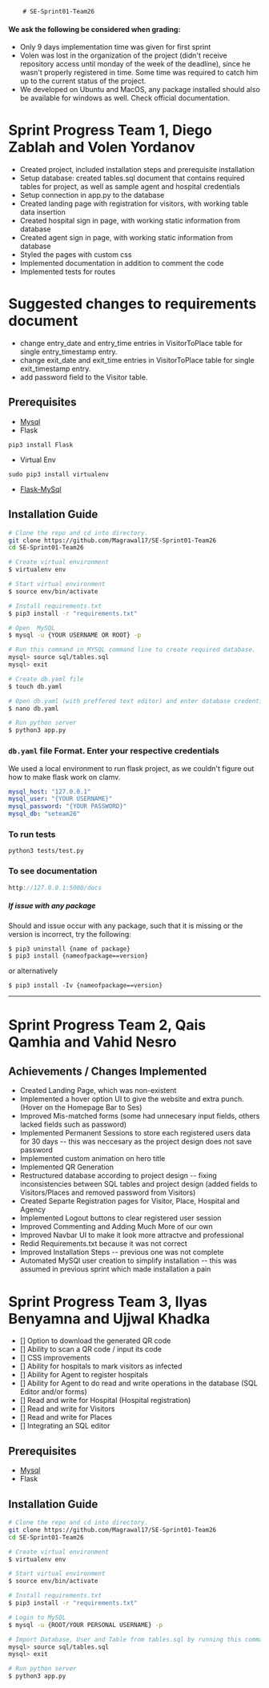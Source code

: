         # SE-Sprint01-Team26

#### We ask the following be considered when grading:
* Only 9 days implementation time was given for first sprint
* Volen was lost in the organization of the project (didn't receive repository access until monday of the week of the deadline), since he wasn't properly registered in time. Some time was required to catch him up to the current status of the project.
* We developed on Ubuntu and MacOS, any package installed should also be available for windows as well. Check official documentation.

# Sprint Progress Team 1, Diego Zablah and Volen Yordanov

* Created project, included installation steps and prerequisite installation
* Setup database: created tables.sql document that contains required tables for project, as well as sample agent and hospital credentials
* Setup connection in app.py to the database
* Created landing page with registration for visitors, with working table data insertion
* Created hospital sign in page, with working static information from database
* Created agent sign in page, with working static information from database
* Styled the pages with custom css
* Implemented documentation in addition to comment the code
* Implemented tests for routes
# Suggested changes to requirements document

* change entry_date and entry_time entries in VisitorToPlace table for single entry_timestamp entry.
* change exit_date and exit_time entries in VisitorToPlace table for single exit_timestamp entry.
* add password field to the Visitor table.

## Prerequisites
* [Mysql](https://dev.mysql.com/downloads/mysql/)
* Flask
```
pip3 install Flask
```
* Virtual Env
```
sudo pip3 install virtualenv
```
* [Flask-MySql](https://flask-mysql.readthedocs.io/en/stable/)


## Installation Guide
```bash
# Clone the repo and cd into directory.
git clone https://github.com/Magrawal17/SE-Sprint01-Team26
cd SE-Sprint01-Team26

# Create virtual environment
$ virtualenv env

# Start virtual environment
$ source env/bin/activate

# Install requirements.txt
$ pip3 install -r "requirements.txt"

# Open  MySQL
$ mysql -u {YOUR USERNAME OR ROOT} -p

# Run this command in MYSQL command line to create required database.
mysql> source sql/tables.sql
mysql> exit

# Create db.yaml file
$ touch db.yaml

# Open db.yaml (with preffered text editor) and enter database credentials in the file format described below
$ nano db.yaml

# Run python server
$ python3 app.py

```
### `db.yaml` file Format. Enter your respective credentials

We used a local environment to run flask project, as we couldn't figure out how to make flask work on clamv.

```yaml
mysql_host: "127.0.0.1"
mysql_user: "{YOUR USERNAME}"
mysql_password: "{YOUR PASSWORD}"
mysql_db: "seteam26"
```

### To run tests
```
python3 tests/test.py
```
### To see documentation
```go to url
http://127.0.0.1:5000/docs
```
##### If issue with any package
Should and issue occur with any package, such that it is missing or the version is incorrect, try the following:
```
$ pip3 uninstall {name of package}
$ pip3 install {nameofpackage==version}
```
or alternatively
```
$ pip3 install -Iv {nameofpackage==version}
```

--------------------------------------------------
# Sprint Progress Team 2, Qais Qamhia and Vahid Nesro

## Achievements / Changes Implemented 
 * Created Landing Page, which was non-existent
* Implemented a hover option UI to give the website and extra punch. (Hover on the Homepage Bar to Ses)
* Improved Mis-matched forms (some had unnecesary input fields, others lacked fields such as password)
* Implemented Permanent Sessions to store each registered users data for 30 days -- this was neccesary as the project design does not save password
* Implemented custom animation on hero title
* Implemented QR Generation
* Restructured database according to project design -- fixing inconsistencies between SQL tables and project design (added fields to Visitors/Places and removed password from Visitors)
* Created Separte Registration pages for Visitor, Place, Hospital and Agency
* Implemented Logout buttons to clear registered user session
* Improved Commenting and Adding Much More of our own
* Improved Navbar UI to make it look more attractve and professional
* Redid Requirements.txt because it was not correct
* Improved Installation Steps -- previous one was not complete
* Automated MySQl user creation to simplify installation -- this was assumed in previous sprint which made installation a pain

# Sprint Progress Team 3, Ilyas Benyamna and Ujjwal Khadka
- [] Option to download the generated QR code
- [] Ability to scan a QR code / input its code
- [] CSS improvements
- [] Ability for hospitals to mark visitors as infected 
- [] Ability for Agent to register hospitals
- [] Ability for Agent to do read and write operations in the database (SQL Editor and/or forms)
 - [] Read and write for Hospital (Hospital registration)
 - [] Read and write for Visitors 
 - [] Read and write for Places
- [] Integrating an SQL editor 


## Prerequisites
* [Mysql](https://dev.mysql.com/downloads/mysql/)
* Flask

## Installation Guide
```bash
# Clone the repo and cd into directory.
git clone https://github.com/Magrawal17/SE-Sprint01-Team26
cd SE-Sprint01-Team26

# Create virtual environment
$ virtualenv env

# Start virtual environment
$ source env/bin/activate

# Install requirements.txt
$ pip3 install -r "requirements.txt"

# Login to MySQL
$ mysql -u {ROOT/YOUR PERSONAL USERNAME} -p

# Import Database, User and Table from tables.sql by running this command in MYSQL command line to create required database.
mysql> source sql/tables.sql
mysql> exit

# Run python server
$ python3 app.py
